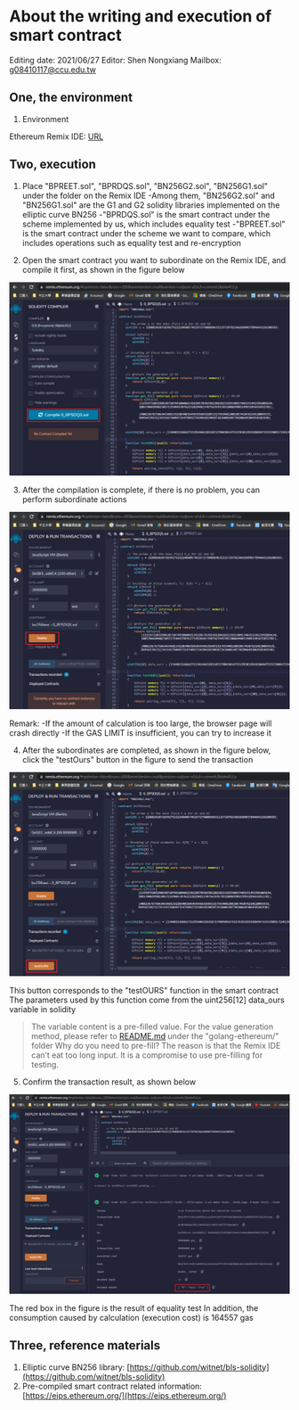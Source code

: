 # About the writing and execution of smart contract

Editing date: 2021/06/27
Editor: Shen Nongxiang
Mailbox: g08410117@ccu.edu.tw

## One, the environment

1. Environment

Ethereum Remix IDE: [URL](https://remix.ethereum.org/)

## Two, execution

1. Place "BPREET.sol", "BPRDQS.sol", "BN256G2.sol", "BN256G1.sol" under the folder on the Remix IDE
-Among them, "BN256G2.sol" and "BN256G1.sol" are the G1 and G2 solidity libraries implemented on the elliptic curve BN256
-"BPRDQS.sol" is the smart contract under the scheme implemented by us, which includes equality test
-"BPREET.sol" is the smart contract under the scheme we want to compare, which includes operations such as equality test and re-encryption

2. Open the smart contract you want to subordinate on the Remix IDE, and compile it first, as shown in the figure below

![](image/solidity_compile.png)

3. After the compilation is complete, if there is no problem, you can perform subordinate actions

![](image/solidity_deploy.png)

Remark:
-If the amount of calculation is too large, the browser page will crash directly
-If the GAS LIMIT is insufficient, you can try to increase it

4. After the subordinates are completed, as shown in the figure below, click the "testOurs" button in the figure to send the transaction

![](image/solidity_test.png)

This button corresponds to the "testOURS" function in the smart contract
The parameters used by this function come from the uint256[12] data_ours variable in solidity
> The variable content is a pre-filled value. For the value generation method, please refer to [README.md](../golang-ethereum/README.md) under the "golang-ethereum/" folder
> Why do you need to pre-fill? The reason is that the Remix IDE can’t eat too long input. It is a compromise to use pre-filling for testing.

5. Confirm the transaction result, as shown below

![](image/solidity_result.png)

The red box in the figure is the result of equality test
In addition, the consumption caused by calculation (execution cost) is 164557 gas

## Three, reference materials

1. Elliptic curve BN256 library: [https://github.com/witnet/bls-solidity](https://github.com/witnet/bls-solidity)
2. Pre-compiled smart contract related information: [https://eips.ethereum.org/](https://eips.ethereum.org/)